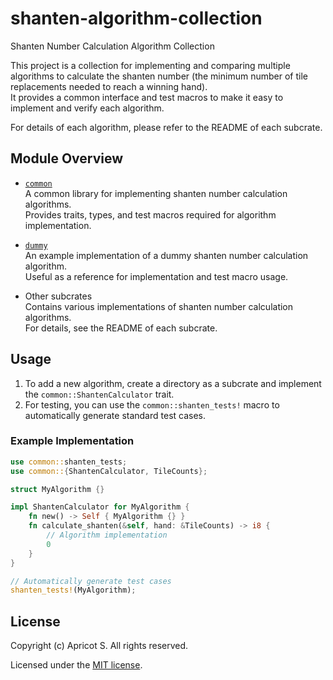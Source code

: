 # shanten-algorithm-collection

Shanten Number Calculation Algorithm Collection

This project is a collection for implementing and comparing multiple algorithms to calculate the shanten number (the minimum number of tile replacements needed to reach a winning hand).  
It provides a common interface and test macros to make it easy to implement and verify each algorithm.

For details of each algorithm, please refer to the README of each subcrate.

## Module Overview

- [`common`](common)  
  A common library for implementing shanten number calculation algorithms.  
  Provides traits, types, and test macros required for algorithm implementation.

- [`dummy`](dummy)  
  An example implementation of a dummy shanten number calculation algorithm.  
  Useful as a reference for implementation and test macro usage.

- Other subcrates  
  Contains various implementations of shanten number calculation algorithms.  
  For details, see the README of each subcrate.

## Usage

1. To add a new algorithm, create a directory as a subcrate and implement the `common::ShantenCalculator` trait.
2. For testing, you can use the `common::shanten_tests!` macro to automatically generate standard test cases.

### Example Implementation

```rust
use common::shanten_tests;
use common::{ShantenCalculator, TileCounts};

struct MyAlgorithm {}

impl ShantenCalculator for MyAlgorithm {
    fn new() -> Self { MyAlgorithm {} }
    fn calculate_shanten(&self, hand: &TileCounts) -> i8 {
        // Algorithm implementation
        0
    }
}

// Automatically generate test cases
shanten_tests!(MyAlgorithm);
```

## License

Copyright (c) Apricot S. All rights reserved.

Licensed under the [MIT license](LICENSE).
